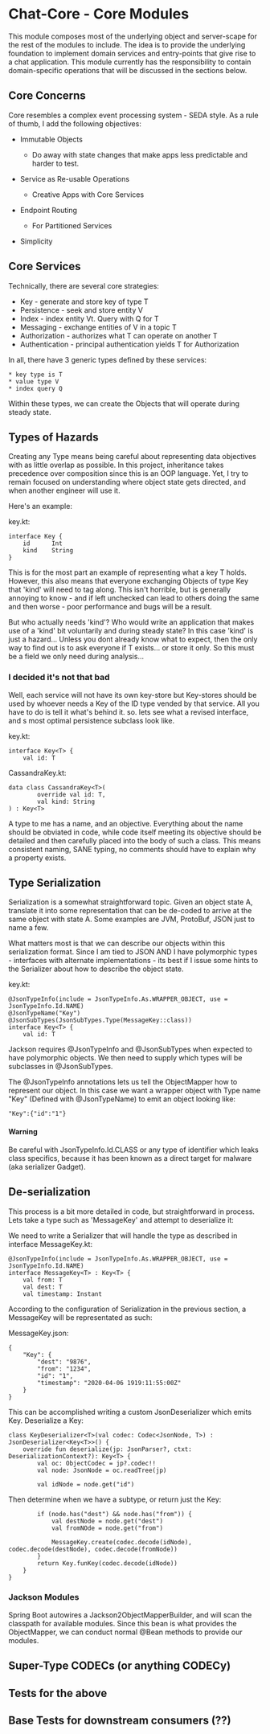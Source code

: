 # Chat-Core - Core Modules

This module composes most of the underlying object and server-scape for the rest of the
modules to include. The idea is to provide the underlying foundation to implement domain services and entry-points
that give rise to a chat application. This module currently has the responsibility to contain domain-specific 
operations that will be discussed in the sections below.

## Core Concerns

Core resembles a complex event processing system - SEDA style. As a rule of thumb, I add the following objectives:
   
 * Immutable Objects
    * Do away with state changes that make apps less predictable and harder to test.

 * Service as Re-usable Operations
    * Creative Apps with Core Services
    
 * Endpoint Routing
    * For Partitioned Services
    
 * Simplicity
 
## Core Services

Technically, there are several core strategies:

* Key - generate and store key of type T
* Persistence - seek and store entity V
* Index - index entity Vt. Query with Q for T
* Messaging - exchange entities of V in a topic T
* Authorization - authorizes what T can operate on another T
* Authentication - principal authentication yields T for Authorization

In all, there have 3 generic types defined by these services:

    * key type is T 
    * value type V
    * index query Q

Within these types, we can create the Objects that will operate during steady state.

## Types of Hazards

Creating any Type means being careful about representing data objectives with as little 
overlap as possible. In this project, inheritance takes precedence over composition since this is an OOP language.
Yet, I try to remain focused on understanding where object state gets directed, and when another engineer
will use it. 

Here's an example:

key.kt:

    interface Key {
        id      Int
        kind    String
    }

This is for the most part an example of representing what a key T holds. However,
this also means that everyone exchanging Objects of type Key that 'kind' will need
to tag along. This isn't horrible, but is generally annoying to know - and if left unchecked
can lead to others doing the same and then worse - poor performance and bugs will be a result. 

But who actually needs 'kind'? Who would write an application that makes use of a 'kind'
bit voluntarily and during steady state? In this case 'kind' is just a hazard... Unless
you dont already know what to expect, then the only way to find out is to ask everyone if
T exists... or store it only. So this must be a field we only need during analysis... 

### I decided it's not that bad

Well, each service will not have its own key-store but Key-stores should be used by whoever
needs a Key of the ID type vended by that service. All you have to do is tell it what's 
behind it. so. lets see what a revised interface, and s most optimal persistence subclass
look like.

key.kt:

    interface Key<T> {
        val id: T

CassandraKey.kt:

    data class CassandraKey<T>(
            override val id: T,
            val kind: String
    ) : Key<T>

A type to me has a name, and an objective. Everything about the name should be obviated
in code, while code itself meeting its objective should be detailed and then carefully placed
into the body of such a class. This means consistent naming, SANE typing, no comments should
have to explain why a property exists.

## Type Serialization

Serialization is a somewhat straightforward topic. Given an object state A, translate it into some representation
that can be de-coded to arrive at the same object with state A. Some examples are JVM, ProtoBuf, JSON just to name a few.

What matters most is that we can describe our objects within this serialization format. Since I am tied to JSON
AND I have polymorphic types - interfaces with alternate implementations - its best if I issue some hints to the Serializer
about how to describe the object state.

key.kt:

    @JsonTypeInfo(include = JsonTypeInfo.As.WRAPPER_OBJECT, use = JsonTypeInfo.Id.NAME)
    @JsonTypeName("Key")
    @JsonSubTypes(JsonSubTypes.Type(MessageKey::class))
    interface Key<T> {
        val id: T
        
        
Jackson requires @JsonTypeInfo and @JsonSubTypes when expected to have polymorphic objects.
We then need to supply which types will be subclasses in @JsonSubTypes. 

The @JsonTypeInfo annotations lets us tell the ObjectMapper how to represent our object. In this case
we want a wrapper object with Type name "Key" (Defined with @JsonTypeName) to emit an object looking like:

    "Key":{"id":"1"}

#### Warning

Be careful with JsonTypeInfo.Id.CLASS or any type of identifier which leaks class specifics,
because it has been known as a direct target for malware (aka serializer Gadget).

## De-serialization

This process is a bit more detailed in code, but straightforward in process.
Lets take a type such as 'MessageKey' and attempt to deserialize it:

We need to write a Serializer that will handle the type as described in 
interface MessageKey.kt:

    @JsonTypeInfo(include = JsonTypeInfo.As.WRAPPER_OBJECT, use = JsonTypeInfo.Id.NAME)
    interface MessageKey<T> : Key<T> {
        val from: T
        val dest: T
        val timestamp: Instant

According to the configuration of Serialization in the previous section, a MessageKey will be representated
as such:

MessageKey.json:

    {
        "Key": {
            "dest": "9876",
            "from": "1234",
            "id": "1",
            "timestamp": "2020-04-06 1919:11:55:00Z"
        }
    }

This can be accomplished writing a custom JsonDeserializer which emits Key<T>.
Deserialize a Key<T>:

    class KeyDeserializer<T>(val codec: Codec<JsonNode, T>) : JsonDeserializer<Key<T>>() {
        override fun deserialize(jp: JsonParser?, ctxt: DeserializationContext?): Key<T> {
            val oc: ObjectCodec = jp?.codec!!
            val node: JsonNode = oc.readTree(jp)
    
            val idNode = node.get("id")

Then determine when we have a subtype, or return just the Key:

            if (node.has("dest") && node.has("from")) {
                val destNode = node.get("dest")
                val fromNOde = node.get("from")
                
                MessageKey.create(codec.decode(idNode), codec.decode(destNode), codec.decode(fromNode))
            }
            return Key.funKey(codec.decode(idNode))
        }
    }




### Jackson Modules

Spring Boot autowires a Jackson2ObjectMapperBuilder, and will scan the classpath for available modules.
Since this bean is what provides the ObjectMapper, we can conduct normal @Bean methods to provide our modules.





## Super-Type CODECs (or anything CODECy)

## Tests for the above

## Base Tests for downstream consumers (??)  
